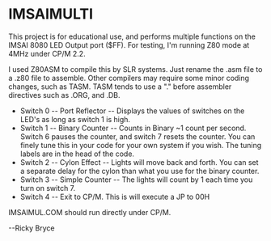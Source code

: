 <h1>IMSAIMULTI</h1>
<p>This project is for educational use, and performs multiple functions on the IMSAI 8080 LED Output port ($FF).  For testing, I'm running Z80 mode at 4MHz under CP/M 2.2.</p>
<p>I used Z80ASM to compile this by SLR systems.  Just rename the .asm file to a .z80 file to assemble.  Other compilers may require some minor coding changes, such as TASM.  TASM tends to use a "." before assembler directives such as .ORG, and .DB.</p>  
<ul>
  <li>Switch 0 -- Port Reflector -- Displays the values of switches on the LED's as long as switch 1 is high.</li>
  <li>Switch 1 -- Binary Counter -- Counts in Binary ~1 count per second.  Switch 6 pauses the counter, and switch 7 resets the counter.  You can finely tune this in your code for your own system if you wish.  The tuning labels are in the head of the code.</li>
  <li>Switch 2 -- Cylon Effect -- Lights will move back and forth.   You can set a separate delay for the cylon than what you use for the binary counter.</li>
  <li>Switch 3 -- Simple Counter -- The lights will count by 1 each time you turn on switch 7.</li>
  <li>Switch 4 -- Exit to CP/M.  This is will execute a JP to 00H</li>
</ul>
<p>IMSAIMUL.COM should run directly under CP/M.</p>
<p>--Ricky Bryce</p>
